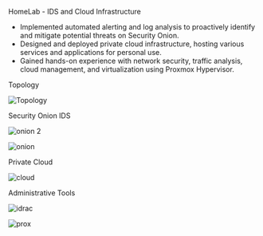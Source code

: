 HomeLab - IDS and Cloud Infrastructure

- Implemented automated alerting and log analysis to proactively identify and mitigate potential threats on Security Onion.
- Designed and deployed private cloud infrastructure, hosting various services and applications for personal use. 
- Gained hands-on experience with network security, traffic analysis, cloud management, and virtualization using Proxmox Hypervisor.



Topology

![Topology](https://github.com/user-attachments/assets/89bbd5fe-cceb-4967-b5d6-f156e589de61)


Security Onion IDS

![onion 2](https://github.com/user-attachments/assets/f3cda84e-ec15-4b14-bb37-5333a957669c)

![onion](https://github.com/user-attachments/assets/fc816c8c-6e1a-4b0e-aa29-7c517504010a)


Private Cloud

![cloud](https://github.com/user-attachments/assets/e438a738-40c0-4487-851b-4236efe3f983)



Administrative Tools

![idrac](https://github.com/user-attachments/assets/4136d246-5c85-4de2-a6be-f158f12fa3db)

![prox](https://github.com/user-attachments/assets/8202e8db-fc4f-49ec-b4b6-23fbaf034b5f)
